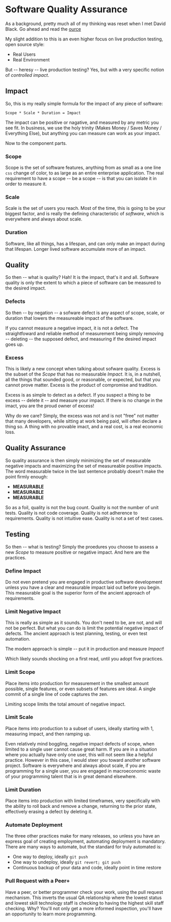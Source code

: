 # Software Quality Assurance

As a background, pretty much all of my thinking was reset when I met David Black. Go ahead
and read the [ource](https://smile.amazon.com/Software-Quality-Assurance-Building-Better-ebook/dp/B009TAMNHA/ref=sr_1_1?ie=UTF8&qid=1487331667&sr=8-1&keywords=david+black+software+quality)

My slight addition to this is an even higher focus on live production testing, open source style:
* Real Users
* Real Environment

But -- heresy -- live production testing? Yes, but with a very specific notion of *controlled impact*.

## Impact
So, this is my really simple formula for the impact of any piece of software:

```
Scope * Scale * Duration = Impact
```

The impact can be positive or nagative, and measured by any metric you see fit. In business, we use the
holy trinity (Makes Money / Saves Money / Everything Else), but anything you can measure can work as
your impact.

Now to the component parts.

### Scope
Scope is the set of software features, anything from as small as a one line `css` change of color, to as
large as an entire enterprise application. The real requirement to have a scope -- be a scope -- is that
you can isolate it in order to measure it.

### Scale
Scale is the set of users you reach. Most of the time, this is going to be your biggest factor, and
is really the defining characteristic of *software*, which is everywhere and always about scale.

### Duration
Software, like all things, has a lifespan, and can only make an impact during that lifespan. Longer lived
software accumulate more of an impact.

## Quality
So then -- what is quality? Hah! It is the impact, that's it and all. Software quality is only
the extent to which a piece of software can be measured to the desired impact.

### Defects
So then -- by negation -- a sofware defect is any aspect of scope, scale, or duration that lowers
the measureable impact of the software.

If you cannot measure a negative impact, it is not a defect. The straightfoward and reliable method
of measurement being simply removing -- deleting -- the supposed defect, and measuring if the desired
impact goes up.

### Excess
This is likely a new concept when talking about sofware quality. Excess is the subset of the *Scope*
that has no measurable *Impact*. It is, in a nutshell, all the things that sounded good, or reasonable,
or expected, but that you cannot prove matter. Excess is the product of compromise and tradition.

Excess is as simple to detect as a defect. If you suspect a thing to be excess -- delete it -- and
measure your impact. If there is no change in the imact, you are the proud owner of excess!

Why do we care? Simply, the excess was not and is not "free" not matter that many developers, while
sitting at work being paid, will often declare a thing so. A thing with no provable imact, and a real cost,
is a real economic loss.

## Quality Assurance
So quality assurance is then simply minimizing the set of measurable negative impacts and maximizing the set
of measureable positive impacts. The word measurable twice in the last sentence probably doesn't make
the point firmly enough:
* **MEASURABLE**
* **MEASURABLE**
* **MEASURABLE**

So as a foil, quality is not the bug count. Quality is not the number of unit tests. Quality is not code coverage.
Quality is not adherence to requirements. Quality is not intuitive ease. Quality is not a set of test cases.

## Testing
So then -- what is testing? Simply the proedures you choose to assess a new *Scope* to measure positive or
negative impact. And here are the practices.

### Define Impact
Do not even pretend you are engaged in productive software development unless you have a clear
and measurable impact laid out before you begin. This measurable goal is the superior form of
the ancient approach of requirements.

### Limit Negative Impact
This is really as simple as it sounds. You don't need to be, are not, and will not be perfect. But what
you can do is limit the potential negative impact of defects. The ancient approach is test planning,
testing, or even test automation.

The modern approach is simple -- put it in production and measure *Impact*!

Which likely sounds shocking on a first read, until you adopt five practices.

### Limit Scope
Place items into production for measurement in the smallest amount possible, single features, or even
subsets of features are ideal. A single commit of a single line of code captures the zen.

Limiting scope limits the total amount of negative impact. 

### Limit Scale
Place items into production to a subset of users, ideally starting with 1, measuring impact, and then ramping up.

Even relatively mind boggling, negative impact defects of scope, when limited to a single user cannot cause great 
harm. If you are in a situation where you actually have only one user, this will not seem like a helpful practice. However
in this case, I would steer you toward another software project. Software is everywhere and always about scale, if you are
programming for a single user, you are engaged in macroeconomic waste of your programming talent that is in great demand elsewhere.

### Limit Duration
Place items into production with limited timeframes, very specifically with the ability to roll back and remove a change,
returning to the prior state, effectively erasing a defect by deleting it.

### Automate Deployment
The three other practices make for many releases, so unless you have an express goal of creating employment, automating
deployment is mandatory. There are many ways to automate, but the standard for truly automated is:
* One way to deploy, ideally `git push`
* One way to undeploy, ideally `git revert; git push`
* Continuous backup of your data and code, ideally point in time restore

### Pull Request with a Peer+
Have a peer, or better programmer check your work, using the pull request mechanism. This inverts the 
usual QA relationship where the lowest status and lowest skill technology staff is checking to having
the highest skill staff checking. Why? You'll not only get a more informed inspection, you'll have
an opportunity to learn more programming.